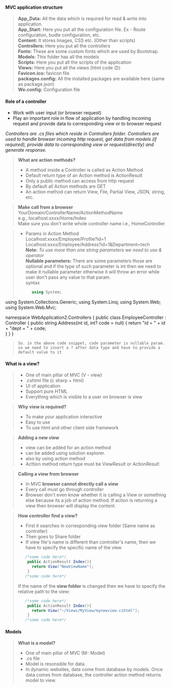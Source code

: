 #### MVC application structure    
> **App_Data:** All the data which is required for read & write into application.   
> **App_Start:** Here you put all the configuration file. Ex - Route configuration, budle configuration, etc.   
> **Content:** It stores Images, CSS etc. (Other than scripts)    
> **Controllers:** Here you put all the controllers   
> **Fonts:** These are some custom fonts which are used by Bootstrap.    
> **Models:** This folder has all the models   
> **Scripts:** Here you put all the scripts of the application   
> **Views:**  Here you put all the views (html code 😊)    
> **Favicon.ico:**   favicon file  
> **packages.config:**   All the installed packages are available here   (same as package.json)   
> **We.config:**  Configuration file   
> 

#### Role of a controller   
 - Work with user input (or browser request)   
 - Play an important role in flow of application by handling incoming request and provide data to corresponding view or to browser request   

_Controllers are .cs files which reside in Controllers folder. Controllers are used to handle browser incoming http request, get data from models (if required), provide data to corresponding view or request(directly) and generate response._   

> **What are action methods?**   
> - A method inside a Controller is called as Action Method   
> - Default return type of an Action method is ActionResult    
> - Only a public method can access from http request   
> - By default all Action methods are GET   
> - An action method can return View, File, Partial View, JSON, string, etc.   

 > **Make call from a browser**
 > YourDomain/ControllerName/ActionMethodName   
 > e.g., localhost:xxxx/Home/Index    
 > Make sure you don't write whole controller name i.e., HomeController    
 
> * Params in Action Method   
> Localhost:xxxx/Employee/Profile?id=1    
> Localhost:xxxx/Employee/Address?id=1&Department=tech   
> **Note:** _To use more than one string parameters we need to use & operator_    
> **Nullable parameters:**  There are some parameters those are optional and if the type of such parameter is int then we need to make it nullable parameter otherwise it will throw an error while user don't pass any value to that param.   
> syntax   
> ```c#     
>       using System;
using System.Collections.Generic;
using System.Linq;
using System.Web;
using System.Web.Mvc;

namespace WebApplication2.Controllers
{
    public class EmployeeController : Controller
    {
        public string Address(int id, int? code = null)
        {
            return "id = " + id + "dept = " + code;  
        }
    }
}  
> ```   
> So. in the above code snippet, code parameter is nullable param. so we need to insert a ? after data type and have to provide a default value to it    


#### What is a view?   
> - One of main pillar of MVC (V - view)  
> - .cshtml file (c sharp + html)  
> - UI of application  
> - Support pure HTML   
> - Everything which is visible to a user on browser is view   

> **Why view is required?**   
> - To make your application interactive   
> - Easy to use   
> - To use html and other client side framework   

> **Adding a new view**   
> - view can be added for an action method     
> - can be added using solution explorer.     
> - also by using action method    
> - Acttion method return type must be ViewResult or ActionResult   

> **Calling a view from browser**    
> - In MVC **browser cannot directly call a view**    
> - Every call must go through controller   
> - Browser don't even know whether it is calling a View or something else because its a job of action method. If action is returning a view then browser will display the content.   

> **How controller find a view?**   
> - First it searches in corresponding view folder (Same name as controller)   
> - Then goes to Share folder   
> - If view file's name is different than controller's name, then we have to specify the specific name of the view   
> ```c#    
>    /*some code here*/     
>     public ActionResult Index(){   
>       return View("NewViewName");
>     }      
>    /*some code here*/     
> ```     
> If the name of the **view folder** is changed then we have to specify the relative path to the view:   
> ```c#    
>    /*some code here*/     
>     public ActionResult Index(){   
>       return View("~/Views/MyView/mynewview.cshtml");    
>     }       
>    /*some code here*/         
> ```      

 #### Models    
 > **What is a model?**     
 > - One of main pillar of MVC (M- Model)   
 > - .cs file    
 > - Model is resonsible for data.  
 > - In dynamic websites, data come from database by models. Once data comes from database, the controller action method returns model to view.    
 >     


 









